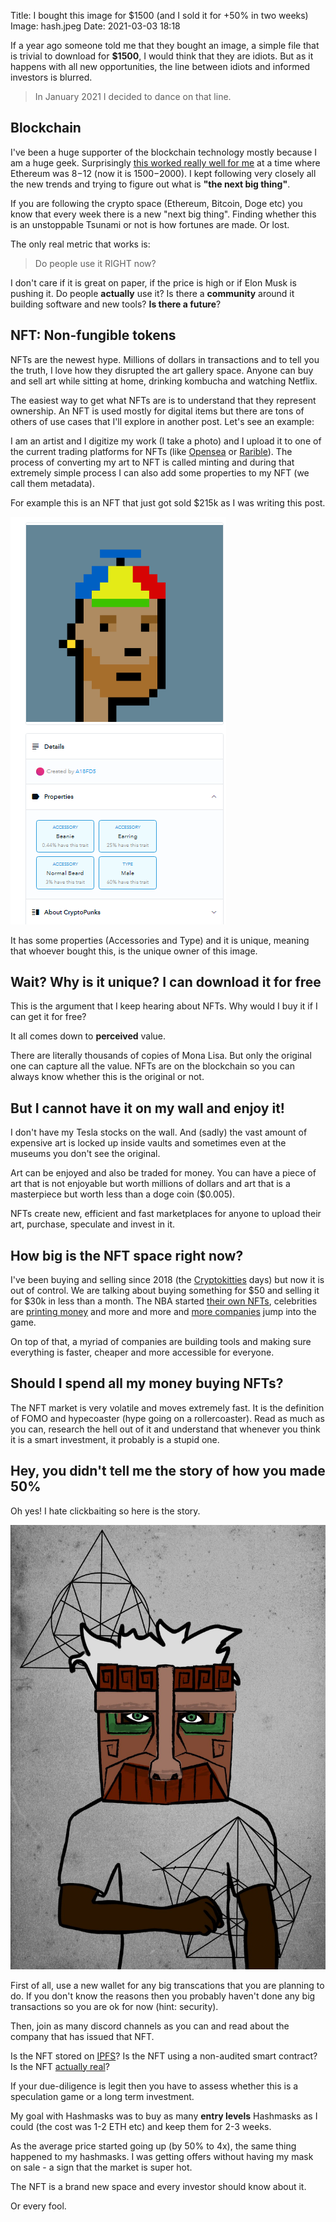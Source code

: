 Title: I bought this image for $1500 (and I sold it for +50% in two weeks)
Image: hash.jpeg
Date: 2021-03-03 18:18

If a year ago someone told me that they bought an image, a simple file that is trivial to download for **$1500**, I would think that they are idiots. But as it happens with all new opportunities, the line between idiots and informed investors is blurred. 

> In January 2021 I decided to dance on that line.

## Blockchain

I've been a huge supporter of the blockchain technology mostly because I am a huge geek. Surprisingly [this worked really well for me](https://jon.io/trading-ethereum-making-10-every-20-minutes) at a time where Ethereum was $8-$12 (now it is $1500-$2000). I kept following very closely all the new trends and trying to figure out what is **"the next big thing"**. 

If you are following the crypto space (Ethereum, Bitcoin, Doge etc) you know that every week there is a new "next big thing". Finding whether this is an unstoppable Tsunami or not is how fortunes are made. Or lost. 

The only real metric that works is: 

> Do people use it RIGHT now?

I don't care if it is great on paper, if the price is high or if Elon Musk is pushing it. Do people **actually** use it? Is there a **community** around it building software and new tools? **Is there a future**?

## NFT: Non-fungible tokens

NFTs are the newest hype. Millions of dollars in transactions and to tell you the truth, I love how they disrupted the art gallery space. Anyone can buy and sell art while sitting at home, drinking kombucha and watching Netflix. 

The easiest way to get what NFTs are is to understand that they represent ownership. An NFT is used mostly for digital items but there are tons of others of use cases that I'll explore in another post. Let's see an example:

I am an artist and I digitize my work (I take a photo) and I upload it to one of the current trading platforms for NFTs (like [Opensea](https://opensea.io/) or [Rarible](https://rarible.com/)). The process of converting my art to NFT is called minting and during that extremely simple process I can also add some properties to my NFT (we call them metadata). 

For example this is an NFT that just got sold $215k as I was writing this post.

![](/images/punk.png)

It has some properties (Accessories and Type) and it is unique, meaning that whoever bought this, is the unique owner of this image.

## Wait? Why is it unique? I can download it for free

This is the argument that I keep hearing about NFTs. Why would I buy it if I can get it for free? 

It all comes down to **perceived** value.

There are literally thousands of copies of Mona Lisa. But only the original one can capture all the value. NFTs are on the blockchain so you can always know whether this is the original or not. 

## But I cannot have it on my wall and enjoy it!

I don't have my Tesla stocks on the wall. And (sadly) the vast amount of expensive art is locked up inside vaults and sometimes even at the museums you don't see the original. 

Art can  be enjoyed and also be traded for money. You can have a piece of art that is not enjoyable but worth millions of dollars and art that is a masterpiece but worth less than a doge coin ($0.005). 

NFTs create new, efficient and fast marketplaces for anyone to upload their art, purchase, speculate and invest in it. 

## How big is the NFT space right now?

I've been buying and selling since 2018 (the [Cryptokitties](https://www.cryptokitties.co/) days) but now it is out of control. We are talking about buying something for $50 and selling it for $30k in less than a month. The NBA started [their own NFTs](https://www.nbatopshot.com/), celebrities are [printing money](https://www.vanityfair.com/style/2021/03/grimes-art-sold-nft-cryptocurrency-auction-elon-musk-warnymph) and more and more and [more companies](https://www.nasdaq.com/articles/microsoft-and-enjin-bring-cross-platform-custom-nfts-to-minecraft-2021-02-11) jump into the game. 

On top of that, a myriad of companies are building tools and making sure everything is faster, cheaper and more accessible for everyone. 

## Should I spend all my money buying NFTs?

The NFT market is very volatile and moves extremely fast. It is the definition of FOMO and hypecoaster (hype going on a rollercoaster). Read as much as you can, research the hell out of it and understand that whenever you think it is a smart investment, it probably is a stupid one. 

## Hey, you didn't tell me the story of how you made 50%

Oh yes! I hate clickbaiting so here is the story.

![](/images/hash.jpeg)

First of all, use a new wallet for any big transcations that you are planning to do. If you don't know the reasons then you probably haven't done any big transactions so you are ok for now (hint: security).

Then, join as many discord channels as you can and read about the company that has issued that NFT. 

Is the NFT stored on [IPFS](https://www.ipfs.com/)? Is the NFT using a non-audited smart contract? Is the NFT [actually real](https://cointelegraph.com/news/nft-market-top-signal-fake-banksy-nets-over-1-million-in-eth-sales)?

If your due-diligence is legit then you have to assess whether this is a speculation game or a long term investment. 

My goal with Hashmasks was to buy as many **entry levels** Hashmasks as I could (the cost was 1-2 ETH etc) and keep them for 2-3 weeks. 

As the average price started going up (by 50% to 4x), the same thing happened to my hashmasks. I was getting offers without having my mask on sale - a sign that the market is super hot.

The NFT is a brand new space and every investor should know about it.

Or every fool.
